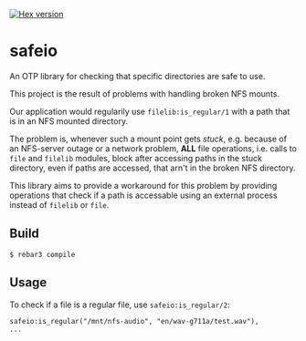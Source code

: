[![Hex version](https://img.shields.io/hexpm/v/safeio.svg "Hex version")](https://hex.pm/packages/safeio)

safeio
=====

An OTP library for checking that specific directories are safe to use.

This project is the result of problems with handling broken NFS mounts.

Our application would regularily use `filelib:is_regular/1` with a path that
is in an NFS mounted directory.

The problem is, whenever such a mount point gets _stuck_, e.g. because of an
NFS-server outage or a network problem, **ALL** file operations, i.e. calls to `file` and
`filelib` modules, block after accessing paths in the stuck directory,
even if paths are accessed, that arn't in the broken NFS directory.

This library aims to provide a workaround for this problem by providing operations 
that check if a path is accessable using an external process instead of `filelib` or `file`.

Build
-----

    $ rebar3 compile

Usage
-----

To check if a file is a regular file, use `safeio:is_regular/2`:

    safeio:is_regular("/mnt/nfs-audio", "en/wav-g711a/test.wav"),
    ...

